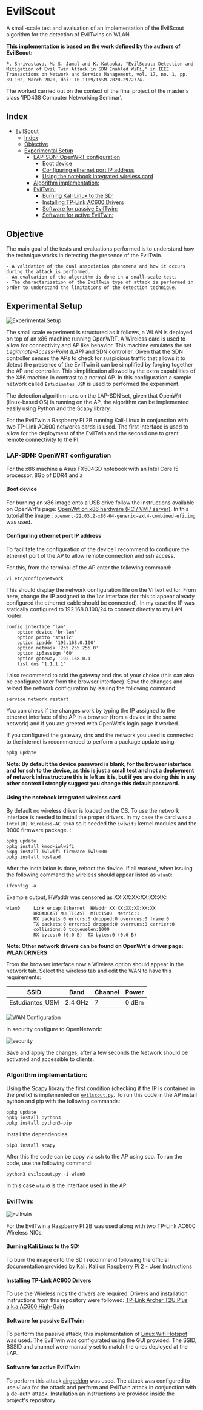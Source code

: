 # EvilScout

A small-scale test and evaluation of an implementation of the EvilScout algorithm for the detection of EvilTwins on WLAN. 

**This implementation is based on the work defined by the authors of EvilScout:**

```
P. Shrivastava, M. S. Jamal and K. Kataoka, "EvilScout: Detection and Mitigation of Evil Twin Attack in SDN Enabled WiFi," in IEEE Transactions on Network and Service Management, vol. 17, no. 1, pp. 89-102, March 2020, doi: 10.1109/TNSM.2020.2972774.
```

The worked carried out on the context of the final project of the master's class 'IPD438 Computer Networking Seminar'. 

## Index

- [EvilScout](#evilscout)
  - [Index](#index)
  - [Objective](#objective)
  - [Experimental Setup](#experimental-setup)
    - [LAP-SDN: OpenWRT configuration](#lap-sdn-openwrt-configuration)
      - [Boot device](#boot-device)
      - [Configuring ethernet port IP address](#configuring-ethernet-port-ip-address)
      - [Using the notebook integrated wireless card](#using-the-notebook-integrated-wireless-card)
    - [Algorithm implementation:](#algorithm-implementation)
    - [EvilTwin:](#eviltwin)
      - [Burning Kali Linux to the SD:](#burning-kali-linux-to-the-sd)
      - [Installing TP-Link AC600 Drivers](#installing-tp-link-ac600-drivers)
      - [Software for passive EvilTwin:](#software-for-passive-eviltwin)
      - [Software for active EvilTwin:](#software-for-active-eviltwin)

## Objective

The main goal of the tests and evaluations performed is to understand how the technique works in detecting the presence of the EvilTwin.
    
    - A validation of the dual association phenomena and how it occurs during the attack is performed.
    - An evaluation of the algorithm is done in a small-scale test.
    - The characterization of the EvilTwin type of attack is performed in order to understand the limitations of the detection technique.

## Experimental Setup

![Experimental Setup](images/exp_design.png)

The small scale experiment is structured as it follows, a WLAN is deployed on top of an x86 machine running OpenWRT. A Wireless card is used to allow for connectivity and AP like behavior. This machine emulates the set *Legitimate-Access-Point (LAP)* and SDN controller. Given that the SDN controller senses the APs to check for suspicious traffic that allows it to detect the presence of the EvilTwin it can be simplified by forging together the AP and controller. This simplification allowed by the extra capabilities of the X86 machine in contrast to a normal AP. In this configuration a sample network called `Estudiantes_USM` is used to performed the experiment. 

The detection algorithm runs on the LAP-SDN set, given that OpenWrt (linux-based OS) is running on the AP, the algorithm can be implemented easily using Python and the Scapy library. 

For the EvilTwin a Raspberry PI 2B running Kali-Linux in conjunction with two TP-Link AC600 networks cards is used. The first interface is used to allow for the deployment of the EvilTwin and the second one to grant remote connectivity to the PI. 


### LAP-SDN: OpenWRT configuration

For the x86 machine a Asus FX504GD notebook with an Intel Core I5 processor, 8Gb of DDR4 and a 

#### Boot device

For burning an x86 image onto a USB drive follow the instructions available on OpenWrt's page: [OpenWrt on x86 hardware (PC / VM / server)](https://openwrt.org/docs/guide-user/installation/openwrt_x86). In this tutorial the image : `openwrt-22.03.2-x86-64-generic-ext4-combined-efi.img` was used.

#### Configuring ethernet port IP address

To facilitate the configuration of the device I recommend to configure the ethernet port of the AP to allow remote connection and ssh access.

For this, from the terminal of the AP enter the following command:

```
vi etc/config/network
```

This should display the network configuration file on the VI text editor. From here, change the IP assigned to the `lan` interface (for this to appear already configured the ethernet cable should be connected). In my case the IP was statically configured to 192.168.0.100/24 to connect directly to my LAN router: 

```
config interface 'lan'
	option device 'br-lan'
	option proto 'static'
	option ipaddr '192.168.0.100'
	option netmask '255.255.255.0'
	option ip6assign '60'
	option gateway '192.168.0.1'
	list dns '1.1.1.1'
```
I also recommend to add the gateway and dns of your choice (this can also be configured later from the browser interface). Save the changes and reload the network configuration by issuing the following command: 
```
service network restart
```

You can check if the changes work by typing the IP assigned to the ethernet interface of the AP in a browser (from a device in the same network) and if you are greeted with OpenWrt's login page it worked. 

If you configured the gateway, dns and the network you used is connected to the internet is recommended to perform a package update using 
```
opkg update
```

**Note: By default the device password is blank, for the browser interface and for ssh to the device, as this is just a small test and not a deployment of network infrastructure this is left as it is, but if you are doing this in any other context I strongly suggest you change this default password.**


#### Using the notebook integrated wireless card

By default no wireless driver is loaded on the OS. To use the network interface is needed to install the proper drivers. In my case the card was a `Intel(R) Wireless-AC 9560` so it needed the `iwlwifi` kernel modules and the 9000 firmware package. :

```
opkg update
opkg install kmod-iwlwifi
okpg install iwlwifi-firmware-iwl9000
opkg install hostapd 

```
After the installation is done, reboot the device. If all worked, when issuing the following command the wireless should appear listed as `wlan0`:

```
ifconfig -a 
```

Example output, HWaddr was censored as XX:XX:XX:XX:XX:XX:
```
wlan0     Link encap:Ethernet  HWaddr XX:XX:XX:XX:XX:XX  
          BROADCAST MULTICAST  MTU:1500  Metric:1
          RX packets:0 errors:0 dropped:0 overruns:0 frame:0
          TX packets:0 errors:0 dropped:0 overruns:0 carrier:0
          collisions:0 txqueuelen:1000 
          RX bytes:0 (0.0 B)  TX bytes:0 (0.0 B)

```


**Note: Other network drivers can be found on OpenWrt's driver page: [WLAN DRIVERS](https://openwrt.org/docs/techref/driver.wlan/start)**


From the browser interface now a Wireless option should appear in the network tab. Select the wireless tab and edit the WAN to have this requirements:

| SSID | Band | Channel | Power |
|------|------|---------|-------|
| Estudiantes_USM | 2.4 GHz | 7 | 0 dBm|


![WAN Configuration](images/conf_2.png)

In security configure to OpenNetwork:

![security](images/ecurityt.png)


Save and apply the changes, after a few seconds the Network should be activated and accessible to clients. 

### Algorithm implementation:

Using the Scapy library the first condition (checking if the IP is contained in the prefix) is implemented on [`evilscout.py`](evilscout.py). To run this code in the AP install python and pip with the following commands:

```
opkg update
opkg install python3
opkg install python3-pip
```
Install the dependencies
```
pip3 install scapy
```


After this the code can be copy via ssh to the AP using scp. To run the code, use the following command:
```
python3 evilscout.py -i wlan0
```

In this case `wlan0` is the interface used in the AP. 

### EvilTwin:

![eviltwin](images/eviltwin.png)

For the EvilTwin a Raspberry PI 2B was used along with two TP-Link AC600 Wireless NICs. 

#### Burning Kali Linux to the SD:

To burn the image onto the SD I recommend following the official documentation provided by Kali: [Kali on Raspberry Pi 2 - User Instructions](https://www.kali.org/docs/arm/raspberry-pi-2/)

#### Installing TP-Link AC600 Drivers

To use the Wireless nics the drivers are required. Drivers and installation instructions from this repository were followed: [TP-Link Archer T2U Plus a.k.a AC600 High-Gain](https://github.com/nlkguy/archer-t2u-plus-linux)

#### Software for passive EvilTwin:

To perform the passive attack, this implementation of [Linux Wifi Hotspot](https://github.com/lakinduakash/linux-wifi-hotspot) was used. The EvilTwin was configurated using the GUI provided. The SSID, BSSID and channel were manually set to match the ones deployed at the LAP. 


#### Software for active EvilTwin: 

To perform this attack [airgeddon](https://github.com/v1s1t0r1sh3r3/airgeddon) was used. The attack was configured to use `wlan1` for the attack and perform and EvilTwin attack in conjunction with a de-auth attack. Installation an instructions are provided inside the project's repository. 

